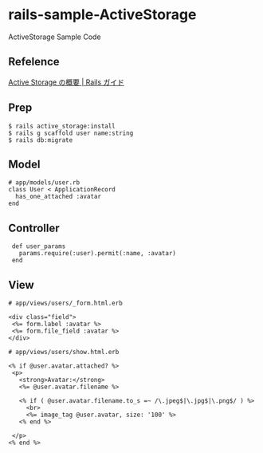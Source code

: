 # rails-sample-ActiveStorage

ActiveStorage Sample Code

## Refelence

[Active Storage の概要 \| Rails ガイド](https://railsguides.jp/active_storage_overview.html)

## Prep

```
$ rails active_storage:install
$ rails g scaffold user name:string
$ rails db:migrate
```

## Model

```
# app/models/user.rb
class User < ApplicationRecord
  has_one_attached :avatar
end
```

## Controller

```
 def user_params
   params.require(:user).permit(:name, :avatar)
 end
 ```
 
 ## View
 
 ```
 # app/views/users/_form.html.erb
 
<div class="field">
  <%= form.label :avatar %>
  <%= form.file_field :avatar %>
</div>
 ```
 
 ```
 # app/views/users/show.html.erb
 
 <% if @user.avatar.attached? %>
  <p>
    <strong>Avatar:</strong>
    <%= @user.avatar.filename %>

    <% if ( @user.avatar.filename.to_s =~ /\.jpeg$|\.jpg$|\.png$/ ) %>
      <br>
      <%= image_tag @user.avatar, size: '100' %>
    <% end %>

  </p>
<% end %>
 ```
